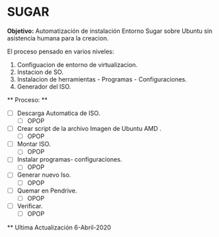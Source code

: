 # SUGAR

**Objetivo:** Automatización de instalación Entorno Sugar sobre Ubuntu sin asistencia humana para la creacion. 

El proceso pensado en varios niveles:

1. Configuacion de entorno de virtualizacion.
2. Instacion de SO.
3. Instalacion de herramientas - Programas - Configuraciones.
4. Generador del ISO.


** Proceso:  **

- [ ] Descarga Automatica de ISO. <br/>
  - [ ] OPOP

- [ ] Crear script de la archivo Imagen de Ubuntu AMD . <br/>
  - [ ] OPOP
  
- [ ] Montar ISO.<br/>
  - [ ] OPOP

- [ ] Instalar programas- configuraciones.<br/>
  - [ ] OPOP

- [ ] Generar nuevo Iso.<br/>
  - [ ] OPOP

- [ ] Quemar en Pendrive.<br/>
  - [ ] OPOP

- [ ] Verificar.<br/>
  - [ ] OPOP

** Ultima Actualización 6-Abril-2020
